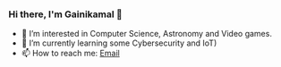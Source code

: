 ### Hi there, I'm Gainikamal 🌝

<!--
**kaikamal/kaikamal** is a ✨ _special_ ✨ repository because its `README.md` (this file) appears on your GitHub profile.

Here are some ideas to get you started: -->

- 🔭 I’m interested in Computer Science, Astronomy and Video games.
- 🌱 I’m currently learning some Cybersecurity and IoT)
- 📫 How to reach me: <a href="mailto: bataevagajnikamal@gmail.com" target="_blank" rel="noopener noreferrer">Email</a>



